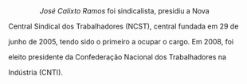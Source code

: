

 



                *José Calixto Ramos* foi sindicalista, presidiu a Nova

Central Sindical dos Trabalhadores (NCST), central fundada em 29 de

junho de 2005, tendo sido o primeiro a ocupar o cargo. Em 2008, foi

eleito presidente da Confederação Nacional dos Trabalhadores na

Indústria (CNTI).



 



